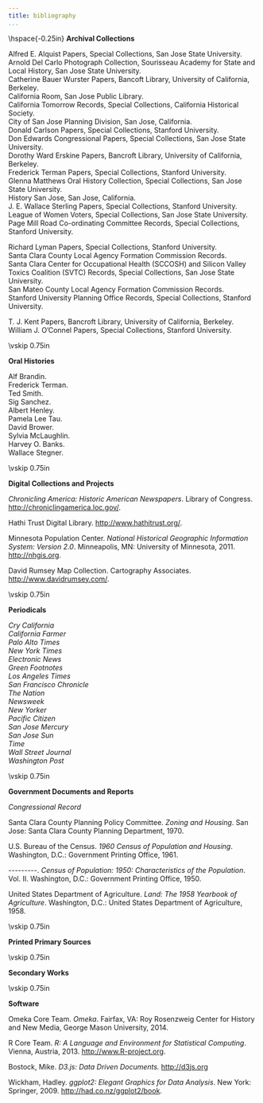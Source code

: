 ```yaml
---
title: bibliography
...
```


\hspace{-0.25in} **Archival Collections**

Alfred E. Alquist Papers, Special Collections, San Jose State University.  
Arnold Del Carlo Photograph Collection, Sourisseau Academy for State and Local History, San Jose State University.  
Catherine Bauer Wurster Papers, Bancoft Library, University of California, Berkeley.  
California Room, San Jose Public Library.  
California Tomorrow Records, Special Collections, California Historical Society.  
City of San Jose Planning Division, San Jose, California.  
Donald Carlson Papers, Special Collections, Stanford University.  
Don Edwards Congressional Papers, Special Collections, San Jose State University.  
Dorothy Ward Erskine Papers, Bancroft Library, University of California, Berkeley.  
Frederick Terman Papers, Special Collections, Stanford University.  
Glenna Matthews Oral History Collection, Special Collections, San Jose State University.  
History San Jose, San Jose, California.  
J. E. Wallace Sterling Papers, Special Collections, Stanford University.  
League of Women Voters, Special Collections, San Jose State University.  
Page Mill Road Co-ordinating Committee Records, Special Collections, Stanford University.  
<!--Pete McCloskey Papers, Hoover Institution Archives, Stanford University.-->
Richard Lyman Papers, Special Collections, Stanford University.  
Santa Clara County Local Agency Formation Commission Records.  
Santa Clara Center for Occupational Health (SCCOSH) and Silicon Valley Toxics Coalition (SVTC) Records, Special Collections, San Jose State University.  
San Mateo County Local Agency Formation Commission Records.  
Stanford University Planning Office Records, Special Collections, Stanford University.  
<!--Save San Francisco Bay Association Records, Bancroft Library, University of California, Berkeley. ??-->
T. J. Kent Papers, Bancroft Library, University of California, Berkeley.  
William J. O’Connel Papers, Special Collections, Stanford University.  

\vskip 0.75in

**Oral Histories**

Alf Brandin.  
Frederick Terman.  
Ted Smith.  
Sig Sanchez.  
Albert Henley.  
Pamela Lee Tau.  
David Brower.  
Sylvia McLaughlin.  
Harvey O. Banks.  
Wallace Stegner.  

\vskip 0.75in

**Digital Collections and Projects**

*Chronicling America: Historic American Newspapers*. Library of Congress.  
<http://chroniclingamerica.loc.gov/>.

Hathi Trust Digital Library. <http://www.hathitrust.org/>.

Minnesota Population Center. *National Historical Geographic Information System: Version 2.0*. Minneapolis, MN: University of Minnesota, 2011. <http://nhgis.org>.

David Rumsey Map Collection. Cartography Associates. <http://www.davidrumsey.com/>.

\vskip 0.75in

**Periodicals**

*Cry California*  
*California Farmer*  
*Palo Alto Times*  
*New York Times*  
*Electronic News*  
*Green Footnotes*  
*Los Angeles Times*  
*San Francisco Chronicle*  
*The Nation*  
*Newsweek*  
*New Yorker*  
*Pacific Citizen*  
*San Jose Mercury*  
*San Jose Sun*  
*Time*  
*Wall Street Journal*  
*Washington Post*  

\vskip 0.75in

**Government Documents and Reports**

*Congressional Record*  

Santa Clara County Planning Policy Committee. *Zoning and Housing*. San Jose: Santa Clara County Planning Department, 1970.

U.S. Bureau of the Census. *1960 Census of Population and Housing*. Washington, D.C.: Government Printing Office, 1961.

---------. *Census of Population: 1950: Characteristics of the Population*. Vol. II. Washington, D.C.: Government Printing Office, 1950.

United States Department of Agriculture. *Land: The 1958 Yearbook of Agriculture*. Washington, D.C.: United States Department of Agriculture, 1958.

\vskip 0.75in

**Printed Primary Sources**

\vskip 0.75in

**Secondary Works**

\vskip 0.75in

**Software**

Omeka Core Team. *Omeka*. Fairfax, VA: Roy Rosenzweig Center for History and New Media, George Mason University, 2014.

R Core Team. *R: A Language and Environment for Statistical Computing*.  Vienna, Austria, 2013. <http://www.R-project.org>.

Bostock, Mike. *D3.js: Data Driven Documents.* <http://d3js.org>

Wickham, Hadley. *ggplot2: Elegant Graphics for Data Analysis*. New York: Springer, 2009. <http://had.co.nz/ggplot2/book>.
